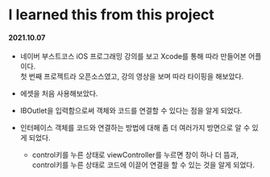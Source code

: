 # I learned this from this project
#### 2021.10.07

* 네이버 부스트코스 iOS 프로그래밍 강의를 보고 Xcode를 통해 따라 만들어본 어플이다.  
첫 번째 프로젝트라 오픈소스였고, 강의 영상을 보며 따라 타이핑을 해보았다.  

* 에셋을 처음 사용해보았다.  
* IBOutlet을 입력함으로써 객체와 코드를 연결할 수 있다는 점을 알게 되었다.  
* 인터페이스 객체를 코드와 연결하는 방법에 대해 좀 더 여러가지 방면으로 알 수 있게 되었다.  
    - control키를 누른 상태로 viewController를 누르면 창이 하나 더 뜸과, control키를 누른 상태로 코드에 이끌어 연결을 할 수 있는 것을 알게 되었다.  
